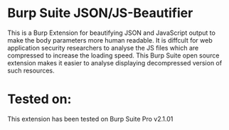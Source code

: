 # Burp Suite JSON/JS-Beautifier



This is a Burp Extension for beautifying JSON and JavaScript output to make the body parameters more human readable.
It is diffcult for web application security researchers to analyse the JS files which are compressed to increase the loading speed. This Burp Suite open source extension makes it easier to analyse displaying decompressed version of such resources.


# Tested on:
This extension has been tested on Burp Suite Pro v2.1.01
